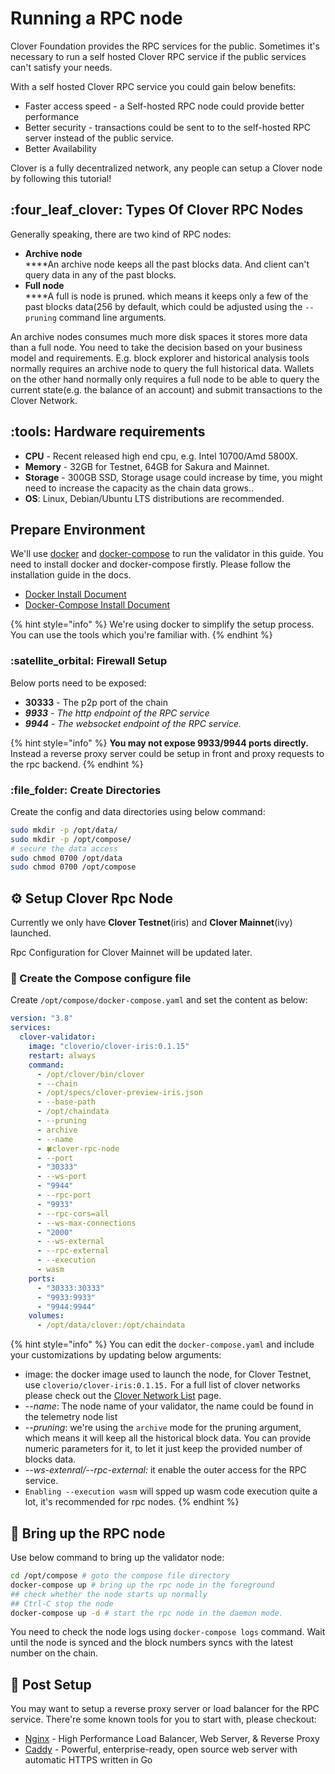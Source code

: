 # Running a RPC node

Clover Foundation provides the RPC services for the public. Sometimes it's necessary to run a self hosted Clover RPC service if the public services can't satisfy your needs.&#x20;

With a self hosted Clover RPC service you could gain below benefits:

* Faster access speed - a Self-hosted RPC node could provide better performance
* Better security - transactions could be sent to to the self-hosted RPC server instead of the public service.
* Better Availability

Clover is a fully decentralized network, any people can setup a Clover node by following this tutorial!

## &#x20;:four\_leaf\_clover: Types Of Clover RPC Nodes

Generally speaking, there are two kind of RPC nodes:

* **Archive node**\
  ****An archive node keeps all the past blocks data. And client can't query data in any of the past blocks.
* **Full node**\
  ****A full is node is pruned. which means it keeps only a few of the past blocks data(256 by default, which could be adjusted using the `--pruning` command line arguments.

An archive nodes consumes much more disk spaces it stores more data than a full node. You need to take the decision based on your business model and requirements. E.g. block explorer and historical analysis tools normally requires an archive node to query the full historical data. Wallets on the other hand normally only requires a full node to be able to query the current state(e.g. the balance of an account) and submit transactions to the Clover Network.

## :tools: Hardware requirements

* **CPU** - Recent released high end cpu, e.g. Intel 10700/Amd 5800X.
* **Memory** - 32GB for Testnet, 64GB for Sakura and Mainnet.
* **Storage** - 300GB SSD, Storage usage could increase by time, you might need to increase the capacity as the chain data grows..
* **OS**: Linux, Debian/Ubuntu LTS distributions are recommended.

## Prepare Environment

We'll use [docker](https://docs.docker.com/engine/) and [docker-compose](https://docs.docker.com/compose/) to run the validator in this guide. You need to install docker and docker-compose firstly.  Please follow the installation guide in the docs.

* [Docker Install Document](https://docs.docker.com/engine/install/)
* [Docker-Compose Install Document](https://docs.docker.com/compose/install/)

{% hint style="info" %}
We're using docker to simplify the setup process. You can use the tools which you're familiar with.
{% endhint %}

### :satellite\_orbital: Firewall Setup

Below ports need to be exposed:

* **30333** - The p2p port of the chain
* _**9933** - The http endpoint of the RPC service_
* _**9944** - The websocket endpoint of the RPC service._

{% hint style="info" %}
**You may not expose 9933/9944 ports directly.** Instead a reverse proxy server could be setup in front and proxy requests to the rpc backend.
{% endhint %}



### :file\_folder: Create Directories

Create the config and data directories using below command:

```bash
sudo mkdir -p /opt/data/
sudo mkdir -p /opt/compose/
# secure the data access
sudo chmod 0700 /opt/data
sudo chmod 0700 /opt/compose 
```

## :gear: Setup Clover Rpc Node

Currently we only have **Clover Testnet**(iris) and **Clover Mainnet**(ivy) launched.

Rpc Configuration for Clover Mainnet will be updated later.

### :pencil: Create the Compose configure file

Create `/opt/compose/docker-compose.yaml` and set the content as below:

```yaml
version: "3.8"
services:
  clover-validator:
    image: "cloverio/clover-iris:0.1.15"
    restart: always
    command:
      - /opt/clover/bin/clover
      - --chain 
      - /opt/specs/clover-preview-iris.json  
      - --base-path 
      - /opt/chaindata
      - --pruning
      - archive
      - --name 
      - 🍀clover-rpc-node
      - --port 
      - "30333"
      - --ws-port 
      - "9944"
      - --rpc-port 
      - "9933"
      - --rpc-cors=all
      - --ws-max-connections
      - "2000"
      - --ws-external 
      - --rpc-external
      - --execution
      - wasm
    ports:
      - "30333:30333"
      - "9933:9933"
      - "9944:9944"
    volumes:
      - /opt/data/clover:/opt/chaindata
```

{% hint style="info" %}
You can edit the `docker-compose.yaml` and include your customizations by updating below arguments:

* image: the docker image used to launch the node, for Clover Testnet, use `cloverio/clover-iris:0.1.15.` For a full list of clover networks please check out the [Clover Network List](../quick-start/clover-networks.md) page.
* \--_name_:  The node name of your validator, the name could be found in the telemetry node list
* _--pruning_: we're using the `archive` mode for the pruning argument, which means it will keep all the historical block data. You can provide numeric parameters for it, to let it just keep the provided number of blocks data.
* _--ws-extenral/--rpc-external:_ it enable the outer access for the RPC service.
* `Enabling --execution wasm` will spped up wasm code execution quite a lot, it's recommended for rpc nodes.
{% endhint %}

## :rocket: Bring up the RPC node

Use below command to bring up the validator node:

```bash
cd /opt/compose # goto the compose file directory
docker-compose up # bring up the rpc node in the foreground
## check whether the node starts up normally
## Ctrl-C stop the node
docker-compose up -d # start the rpc node in the daemon mode.
```

You need to check the node logs using `docker-compose logs` command. Wait until the node is synced and the block numbers syncs with the latest number on the chain.

## :satellite: Post Setup

You may want to setup a reverse proxy server or load balancer for the RPC service. There're some known tools for you to start with, please checkout:

* [Nginx](https://www.nginx.com) - High Performance Load Balancer, Web Server, & Reverse Proxy
* [Caddy](https://caddyserver.com) -  Powerful, enterprise-ready, open source web server with automatic HTTPS written in Go
